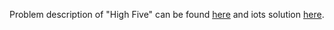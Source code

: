 Problem description of "High Five" can be found [here](https://leetcode.com/problems/high-five/) and iots solution [here](https://github.com/aurimas13/SolutionsToProblems/blob/main/LeetCode/Python%20Solutions/High%20Five/high.py).
